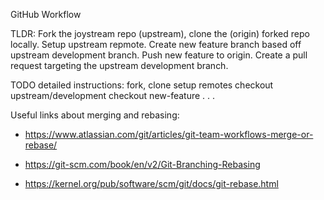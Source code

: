 
GitHub Workflow

TLDR:
Fork the joystream repo (upstream), clone the (origin) forked repo locally. Setup upstream repmote. Create new feature branch based off upstream development branch. Push new feature to origin. Create a pull request targeting the upstream development branch.

TODO detailed instructions:
fork,
clone
setup remotes
checkout upstream/development
checkout new-feature
.
.
.



Useful links about merging and rebasing:
- https://www.atlassian.com/git/articles/git-team-workflows-merge-or-rebase/

- https://git-scm.com/book/en/v2/Git-Branching-Rebasing

- https://kernel.org/pub/software/scm/git/docs/git-rebase.html
